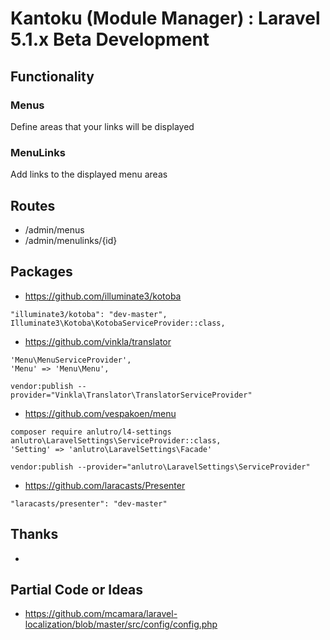 # Kantoku (Module Manager) : Laravel 5.1.x Beta Development


## Functionality


### Menus
Define areas that your links will be displayed


### MenuLinks
Add links to the displayed menu areas


## Routes

* /admin/menus
* /admin/menulinks/{id}


## Packages


* https://github.com/illuminate3/kotoba
```
"illuminate3/kotoba": "dev-master",
Illuminate3\Kotoba\KotobaServiceProvider::class,
```


* https://github.com/vinkla/translator
```
'Menu\MenuServiceProvider',
'Menu' => 'Menu\Menu',
```

```
vendor:publish --provider="Vinkla\Translator\TranslatorServiceProvider"
```


* https://github.com/vespakoen/menu
```
composer require anlutro/l4-settings
anlutro\LaravelSettings\ServiceProvider::class,
'Setting' => 'anlutro\LaravelSettings\Facade'
```

```
vendor:publish --provider="anlutro\LaravelSettings\ServiceProvider"
```

* https://github.com/laracasts/Presenter
```
"laracasts/presenter": "dev-master"
```


## Thanks


*


## Partial Code or Ideas


* https://github.com/mcamara/laravel-localization/blob/master/src/config/config.php
